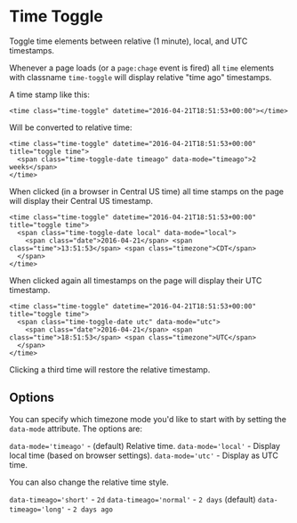 # Time Toggle

Toggle time elements between relative (1 minute), local, and UTC timestamps.

Whenever a page loads (or a `page:chage` event is fired) all `time` elements with classname `time-toggle` will display relative "time ago" timestamps.

A time stamp like this:
```
<time class="time-toggle" datetime="2016-04-21T18:51:53+00:00"></time>
```

Will be converted to relative time:

```
<time class="time-toggle" datetime="2016-04-21T18:51:53+00:00" title="toggle time">
  <span class="time-toggle-date timeago" data-mode="timeago">2 weeks</span>
</time>
```

When clicked (in a browser in Central US time) all time stamps on the page will display their Central US timestamp.

```
<time class="time-toggle" datetime="2016-04-21T18:51:53+00:00" title="toggle time">
  <span class="time-toggle-date local" data-mode="local">
    <span class="date">2016-04-21</span> <span class="time">13:51:53</span> <span class="timezone">CDT</span>
  </span>
</time>
```

When clicked again all timestamps on the page will display their UTC timestamp.

```
<time class="time-toggle" datetime="2016-04-21T18:51:53+00:00" title="toggle time">
  <span class="time-toggle-date utc" data-mode="utc">
    <span class="date">2016-04-21</span> <span class="time">18:51:53</span> <span class="timezone">UTC</span>
  </span>
</time>
```

Clicking a third time will restore the relative timestamp.

## Options

You can specify which timezone mode you'd like to start with by setting the `data-mode` attribute. The options are:

`data-mode='timeago'` - (default) Relative time.
`data-mode='local'` - Display local time (based on browser settings).
`data-mode='utc'` - Display as UTC time.

You can also change the relative time style.

`data-timeago='short'` - `2d`
`data-timeago='normal'` - `2 days` (default)
`data-timeago='long'` - `2 days ago`


